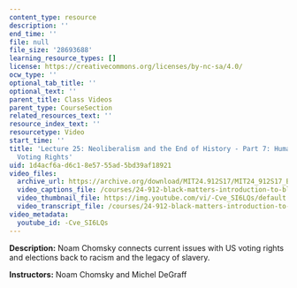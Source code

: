 ```yaml
---
content_type: resource
description: ''
end_time: ''
file: null
file_size: '28693688'
learning_resource_types: []
license: https://creativecommons.org/licenses/by-nc-sa/4.0/
ocw_type: ''
optional_tab_title: ''
optional_text: ''
parent_title: Class Videos
parent_type: CourseSection
related_resources_text: ''
resource_index_text: ''
resourcetype: Video
start_time: ''
title: 'Lecture 25: Neoliberalism and the End of History - Part 7: Human Rights and
  Voting Rights'
uid: 1d4acf6a-d6c1-8e57-55ad-5bd39af18921
video_files:
  archive_url: https://archive.org/download/MIT24.912S17/MIT24_912S17_Black_Matters_Chomsky_Part_7_300k.mp4
  video_captions_file: /courses/24-912-black-matters-introduction-to-black-studies-spring-2017/bd3f34073911524cbec8dff9c047a1b7_-Cve_SI6LQs.vtt
  video_thumbnail_file: https://img.youtube.com/vi/-Cve_SI6LQs/default.jpg
  video_transcript_file: /courses/24-912-black-matters-introduction-to-black-studies-spring-2017/9e9ec898bbc7ecc410fd725a9e98e5bf_-Cve_SI6LQs.pdf
video_metadata:
  youtube_id: -Cve_SI6LQs
---
```


**Description:** Noam Chomsky connects current issues with US voting rights and elections back to racism and the legacy of slavery.

**Instructors:** Noam Chomsky and Michel DeGraff


